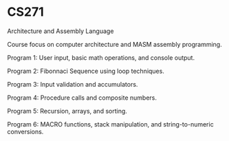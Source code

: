 # CS271
Architecture and Assembly Language

Course focus on computer architecture and MASM assembly programming.


Program 1: User input, basic math operations, and console output.

Program 2: Fibonnaci Sequence using loop techniques.

Program 3: Input validation and accumulators.

Program 4: Procedure calls and composite numbers.

Program 5: Recursion, arrays, and sorting.

Program 6: MACRO functions, stack manipulation, and string-to-numeric conversions.

